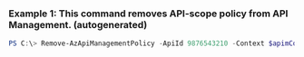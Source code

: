 ### Example 1: This command removes API-scope policy from API Management. (autogenerated)
```powershell
PS C:\> Remove-AzApiManagementPolicy -ApiId 9876543210 -Context $apimContext
```


